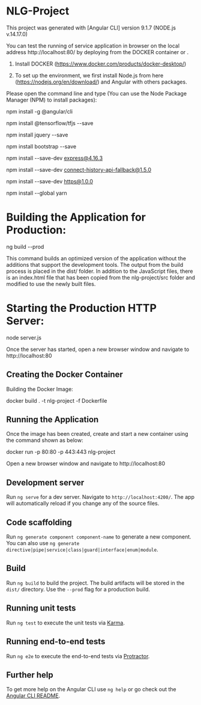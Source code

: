 # NLG-Project

This project was generated with [Angular CLI] version 9.1.7 (NODE.js v.14.17.0)

You can test the running of service application in browser on the local address http://localhost:80/ by deploying from the DOCKER container or .

1. Install DOCKER (https://www.docker.com/products/docker-desktop/)


2. To set up the  environment, we first install Node.js from here (https://nodejs.org/en/download/) and Angular with others packages. 

Please open the command line and type (You can use the Node Package Manager (NPM) to install packages):

npm install -g @angular/cli

npm install @tensorflow/tfjs --save

npm install jquery --save

npm install bootstrap --save

npm install --save-dev express@4.16.3

npm install --save-dev connect-history-api-fallback@1.5.0

npm install --save-dev https@1.0.0

npm install --global yarn

# Building the Application for Production:

ng build --prod

This command builds an optimized version of the application without the additions that support the development tools. The output from the build process is placed in the dist/ folder. In addition to the JavaScript files, there is an index.html file that has been copied from the nlg-project/src folder and modified to use the newly built files.

# Starting the Production HTTP Server:

node server.js

Once the server has started, open a new browser window and navigate to http://localhost:80

## Creating the Docker Container

Building the Docker Image:

docker build . -t nlg-project -f Dockerfile

## Running the Application

Once the image has been created, create and start a new container using the command shown as below:

docker run -p 80:80 -p 443:443 nlg-project

Open a new browser window and navigate to http://localhost:80


## Development server

Run `ng serve` for a dev server. Navigate to `http://localhost:4200/`. The app will automatically reload if you change any of the source files.

## Code scaffolding

Run `ng generate component component-name` to generate a new component. You can also use `ng generate directive|pipe|service|class|guard|interface|enum|module`.

## Build

Run `ng build` to build the project. The build artifacts will be stored in the `dist/` directory. Use the `--prod` flag for a production build.

## Running unit tests

Run `ng test` to execute the unit tests via [Karma](https://karma-runner.github.io).

## Running end-to-end tests

Run `ng e2e` to execute the end-to-end tests via [Protractor](http://www.protractortest.org/).

## Further help

To get more help on the Angular CLI use `ng help` or go check out the [Angular CLI README](https://github.com/angular/angular-cli/blob/master/README.md).
